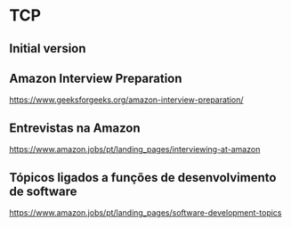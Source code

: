 # TCP

## Initial version

## Amazon Interview Preparation
https://www.geeksforgeeks.org/amazon-interview-preparation/

## Entrevistas na Amazon
https://www.amazon.jobs/pt/landing_pages/interviewing-at-amazon

## Tópicos ligados a funções de desenvolvimento de software
https://www.amazon.jobs/pt/landing_pages/software-development-topics